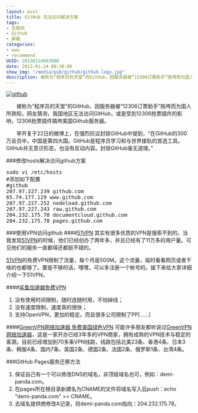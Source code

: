 ```yaml
---
layout: post
title: GitHub 无法访问解决方案
tags: 
- 互联网
- Github
- 屏蔽
categories:
- www
- recommend
UUID: 20130124003000
date: 2013-01-24 00:30:00
show_img: "/media/pub/github/github-logo.jpg"
description: 被称为“程序员的天堂”的GitHub，因服务器被“12306订票助手”拖垮而为国人所熟知，网友猜测，我国地区无法访问GitHub，或是受到12306抢票插件的影响，12306抢票插件搞垮美国Github服务器。
---
```


<a href="{{site.url}}/media/pub/github/github-logo.jpg" alt="github">
<img src="{{site.url}}/media/pub/github/github-logo.jpg" alt="github" class="img-center" />
</a>

　　被称为“程序员的天堂”的GitHub，因服务器被“12306订票助手”拖垮而为国人所熟知，网友猜测，我国地区无法访问GitHub，或是受到12306抢票插件的影响，12306抢票插件搞垮美国Github服务器。

　　李开复于22日的微博上，在强烈抗议封锁GitHub中提到，“在GitHub的300万会员中，中国是第四大国。GitHub是程序员学习和与世界接轨的首选工具。GitHub并无意识形态，也没有反动内容。封锁GitHub毫无道理。”

###修改hosts解决访问github方案
<pre id="bash">
sudo vi /etc/hosts
#添加如下配置
#github
207.97.227.239 github.com
65.74.177.129 www.github.com
207.97.227.252 nodeload.github.com
207.97.227.243 raw.github.com
204.232.175.78 documentcloud.github.com
204.232.175.78 pages.github.com
</pre>

###使用VPN访问github
####<a href="http://a.wy002.info/in.html?userid=195596" alt="51VPN" target="_bank">51VPN</a>
其实有很多优质的VPN是搜索不到的，当我发现<a href="http://a.wy002.info/in.html?userid=195596" alt="51VPN" target="_bank">51VPN</a>的时候，他们已经创办了两年多，并且已经有了11万多的用户量。可见他们的服务一直都得还都挺不错的。

<a href="http://a.wy002.info/in.html?userid=195596" alt="51VPN" target="_bank">51VPN</a>的免费VPN限制了流量，每个月是500M。这个流量，临时看看网页或者干啥的也都够了。要是不够的话，嘿嘿，可以多注册一个帐号的。接下来给大家详细介绍一下51VPN。

####<a href="http://shayunet.info/170850" alt="鲨鱼加速器免费VPN" target="_bank">鲨鱼加速器免费VPN</a>
<ol>
<li>没有使用时间限制，随时连随时用，不怕掉线；</li>
<li>没有速度限制，速度真的很快；</li>
<li>支持OpenVPN，更加的稳定。而且很多公司限制了PP[......]</li>
</ol>

####<a href="http://gjsq.me/659897" alt="GreenVPN网络加速器" target="_bank">GreenVPN网络加速器 免费美国绿色VPN</a>
可能许多朋友都听说过<a href="http://gjsq.me/659897" alt="GreenVPN网络加速器" target="_bank">GreenVPN网络加速器</a>，这是一家开办已经3年多的VPN商家，拥有成熟的VPN技术与稳定的客源。目前已经增加到70多条VPN线路，线路包括北美23条、香港4条、日本3条、韩服4条、国内7条、英国2条、德国2条、法国2条、俄罗斯1条、台湾4条。


###GitHub Pages服务迁移方法
<ol>
<li>保证自己有一个可以修改DNS的域名，非顶级域名也可，例如：demi-panda.com。</li>
<li>在pages所在根目录新建名为CNAME的文件将域名写入后push：echo "demi-panda.com" >> CNAME。</li>
<li>去域名提供商修改A记录，将demi-panda.com指向：204.232.175.78。</li>
</ol>

